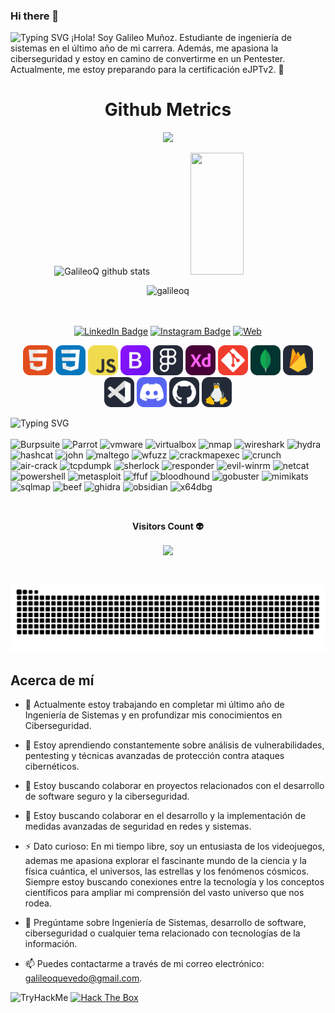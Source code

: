### Hi there 👋
 ![Typing SVG](https://readme-typing-svg.herokuapp.com/?color=02D9F7FF&size=35&center=true&vCenter=true&width=1000&lines=Hola+Hackers👋;Welcome!)
¡Hola! Soy Galileo Muñoz.
Estudiante de ingeniería de sistemas en el último año de mi carrera. Además, me apasiona la ciberseguridad y estoy en camino de convertirme en un Pentester. Actualmente, me estoy preparando para la certificación eJPTv2. 🚀
<!---------------------------------------------------------------------------------------------------------------------------------------------------------------------------------------->

<!-- Github Metric --> 
<!--------------------------------------------------------------------------------------------------------------------------------------------------------------------------------------->

<h1 align="center">Github Metrics </h1><p align="center">
<img width="725em" src="https://github-profile-summary-cards.vercel.app/api/cards/profile-details?username=GalileoQ&theme=github_dark" />
</p>

<!--------------------------------------------------------------------------------------------------------------------------------------------------------------------------------------->

<!-- Github Stats -->
<!--------------------------------------------------------------------------------------------------------------------------------------------------------------------------------------->

<div align="center">  
  <img width="49%" height="195px" src="https://github-readme-stats.vercel.app/api?username=GalileoQ&show_icons=true&count_private=true&hide_border=true&title_color=02D9F7FF&icon_color=02D9F7FF&text_color=c9d1d9&bg_color=0d1117" alt="GalileoQ github stats" /> 
  
  <img width="41%" height="195px" src="https://github-readme-stats.vercel.app/api/top-langs/?username=GalileoQ&layout=compact&hide_border=true&title_color=02D9F7FF&text_color=02D9F7FF&bg_color=0d1117" />
</div> 

<p align="center">
  <img src="https://github-readme-streak-stats.herokuapp.com/?user=galileoq&theme=github_dark" alt="galileoq"/>
</p>

<!--------------------------------------------------------------------------------------------------------------------------------------------------------------------------------------->

<!-- Redes -->
<!--------------------------------------------------------------------------------------------------------------------------------------------------------------------------------------->

<p align="center">
    <br/><br/><a href="https://www.linkedin.com/in/👽" target="_blank"><img src="https://img.shields.io/badge/-LinkedIn-0A0A0B?logo=linkedin&style=for-the-badge&logoColor=white" alt="LinkedIn Badge" /></a>
    <a href="https://www.instagram.com/👽/" target="_blank"><img src="https://img.shields.io/badge/-Instagram-0A0A0B?logo=instagram&style=for-the-badge&logoColor=white" alt="Instagram Badge" /></a>
    <a href="https://galileoq.github.io/" target="_blank"><img src="https://img.shields.io/badge/Hack%20Club-EC3750?style=for-the-badge&logo=Hack%20Club&logoColor=white" alt="Web" /></a>
</p>

<!-------------------------------------------------------------------------------------------------------------------------------------------------------------------------------------->

<!-- Icons -->
<!--------------------------------------------------------------------------------------------------------------------------------------------------------------------------------------->

<p align="center">
<img src="https://github.com/tandpfun/skill-icons/blob/main/icons/HTML.svg" width="48" title="HTML"> 
<img src="https://github.com/tandpfun/skill-icons/blob/main/icons/CSS.svg" width="48" title="CSS">   
<img src="https://github.com/tandpfun/skill-icons/blob/main/icons/JavaScript.svg" width="48"  title="Javascript">   
<img src="https://github.com/tandpfun/skill-icons/blob/main/icons/Bootstrap.svg" width="48">  
<img src="https://github.com/tandpfun/skill-icons/blob/main/icons/Figma-Dark.svg" width="48" title="Figma">   
<img src="https://github.com/tandpfun/skill-icons/blob/main/icons/XD.svg" width="48" title="Adobe XD">   
<img src="https://github.com/tandpfun/skill-icons/blob/main/icons/Git.svg" width="48" title="Git">  
<img src="https://github.com/tandpfun/skill-icons/blob/main/icons/MongoDB.svg" width="48" title="MongoDB">  
<img src="https://github.com/tandpfun/skill-icons/blob/main/icons/Firebase-Dark.svg" width="48" title="Firebase">   
<img src="https://github.com/tandpfun/skill-icons/blob/main/icons/VSCode-Dark.svg" width="48" title="Vscode">   
<img src="https://github.com/tandpfun/skill-icons/blob/main/icons/Discord.svg" width="48" title="Discord">   
<img src="https://github.com/tandpfun/skill-icons/blob/main/icons/Github-Dark.svg" width="48" title="Github">   
<img src="https://github.com/tandpfun/skill-icons/blob/main/icons/Linux-Dark.svg" width="48" title="Linux">   
<!-- <img src="" width="48" title="">
<img src="https://github.com/tandpfun/skill-icons/blob/main/icons/Webflow.svg" width="48" title="Webflow">  
<p/>

<!-------------------------------------------------------------------------------------------------------------------------------------------------------------------------------------->

<!-- Pentestin Tools -->
<!--------------------------------------------------------------------------------------------------------------------------------------------------------------------------------------->
![Typing SVG](https://readme-typing-svg.herokuapp.com/?color=02D9F7FF&size=35&center=true&vCenter=true&width=1000&lines=Pentestin+Tools)
<br><br>
<img src="https://gitlab.com/uploads/-/system/project/avatar/40090554/kali-burpsuite.png" alt="Burpsuite" width="50" />
<img src="https://upload.wikimedia.org/wikipedia/commons/thumb/4/45/Parrot_Logo.png/506px-Parrot_Logo.png" alt="Parrot" width="50" />
<img src="https://upload.wikimedia.org/wikipedia/commons/thumb/5/5a/Vmware_workstation_16_icon.svg/2051px-Vmware_workstation_16_icon.svg.png" alt="vmware" width="50" />
<img src="https://cdn.icon-icons.com/icons2/195/PNG/256/VirtualBox_23525.png" alt="virtualbox" width="50" />
<img src="https://nmap.org/images/nmap-logo-256x256.png" alt="nmap" width="50" />
<img src="https://cdn.icon-icons.com/icons2/1508/PNG/512/wireshark_104082.png" alt="wireshark" width="50" />
<img src="https://www.kali.org/tools/hydra/images/hydra-logo.svg" alt="hydra" width="50" />
<img src="https://www.kali.org/tools/hashcat/images/hashcat-logo.svg" alt="hashcat" width="50" />
<img src="https://www.kali.org/tools/john/images/john-logo.svg" alt="john" width="50" />
<img src="https://www.kali.org/tools/maltego/images/maltego-logo.svg" alt="maltego" width="50" />
<img src="https://www.kali.org/tools/wfuzz/images/wfuzz-logo.svg" alt="wfuzz" width="50" />
<img src="https://www.kali.org/tools/crackmapexec/images/crackmapexec-logo.svg" alt="crackmapexec" width="50" />
<img src="https://www.kali.org/tools/crunch/images/crunch-logo.svg" alt="crunch" width="50" />
<img src="https://www.kali.org/tools/aircrack-ng/images/aircrack-ng-logo.svg" alt="air-crack" width="50" />
<img src="https://www.kali.org/tools/tcpdump/images/tcpdump-logo.svg" alt="tcpdumpk" width="50" />
<img src="https://www.kali.org/tools/sherlock/images/sherlock-logo.svg" alt="sherlock" width="50" />
<img src="https://www.kali.org/tools/responder/images/responder-logo.svg" alt="responder" width="50" />
<img src="https://www.kali.org/tools/evil-winrm/images/evil-winrm-logo.svg" alt="evil-winrm" width="50" />
<img src="https://www.kali.org/tools/netcat/images/netcat-logo.svg" alt="netcat" width="50" />
<img src="https://www.kali.org/tools/powershell/images/powershell-logo.svg" alt="powershell" width="50" />
<img src="https://www.kali.org/tools/metasploit-framework/images/metasploit-framework-logo.svg" alt="metasploit" width="50" />
<img src="https://www.kali.org/tools/ffuf/images/ffuf-logo.svg" alt="ffuf" width="50" />
<img src="https://www.kali.org/tools/bloodhound/images/bloodhound-logo.svg" alt="bloodhound" width="50" />
<img src="https://www.kali.org/tools/gobuster/images/gobuster-logo.svg" alt="gobuster" width="50" />
<img src="https://www.kali.org/tools/mimikatz/images/mimikatz-logo.svg" alt="mimikats" width="50" />
<img src="https://www.kali.org/tools/sqlmap/images/sqlmap-logo.svg" alt="sqlmap" width="50" />
<img src="https://www.kali.org/tools/beef-xss/images/beef-xss-logo.svg" alt="beef" width="50" />
<img src="https://www.kali.org/tools/ghidra/images/ghidra-logo.svg" alt="ghidra" width="50" />
<img src="https://cdn.icon-icons.com/icons2/3053/PNG/512/obsidian_alt_macos_bigsur_icon_189887.png" alt="obsidian" width="50" />
<img src="https://avatars.githubusercontent.com/u/7937360?s=280&v=4" alt="x64dbg" width="50" />
<!---------------------------------------------------------------------------------------------------------------------------------------------------------------------------------------->


<!--------------------------------------------------------------------------------------------------------------------------------------------------------------------------------------->

<div align="center">
<br><p align="centre"><b>Visitors Count 👽 </b></p>  
<p align="center"><img align="center" src="https://profile-counter.glitch.me/{GalileoQ}/count.svg" /></p> 
<br>
</div>

<!---------------------------------------------------------------------------------------------------------------------------------------------------------------------------------------->

<!---------------------------------------------------------------------------------------------------------------------------------------------------------------------------------------->

![](https://github.com/Platane/snk/raw/output/github-contribution-grid-snake.svg)

<!--------------------------------------------------------------------------------------------------------------------------------------------------------------------------------------->

<!---------------------------------------------------------------------------------------------------------------------------------------------------------------------------------------->

## Acerca de mí

- 🔭 Actualmente estoy trabajando en completar mi último año de Ingeniería de Sistemas y en profundizar mis conocimientos en Ciberseguridad.

- 🌱 Estoy aprendiendo constantemente sobre análisis de vulnerabilidades, pentesting y técnicas avanzadas de protección contra ataques cibernéticos.

- 👯 Estoy buscando colaborar en proyectos relacionados con el desarrollo de software seguro y la ciberseguridad.

- 🤔 Estoy buscando colaborar en el desarrollo y la implementación de medidas avanzadas de seguridad en redes y sistemas.

- ⚡ Dato curioso: En mi tiempo libre, soy un entusiasta de los videojuegos, ademas me apasiona explorar el fascinante mundo de la ciencia y la física cuántica, el universos, las estrellas y los fenómenos cósmicos. Siempre estoy buscando conexiones entre la tecnología y los conceptos científicos para ampliar mi comprensión del vasto universo que nos rodea.

- 💬 Pregúntame sobre Ingeniería de Sistemas, desarrollo de software, ciberseguridad o cualquier tema relacionado con tecnologías de la información.

- 📫 Puedes contactarme a través de mi correo electrónico: galileoquevedo@gmail.com.

<img src="https://tryhackme-badges.s3.amazonaws.com/galileoquevedo.png" alt="TryHackMe"> [![Hack The Box](https://www.hackthebox.eu/badge/image/1598457)](https://app.hackthebox.com/profile/1598457)

<!---------------------------------------------------------------------------------------------------------------------------------------------------------------------------------------->
